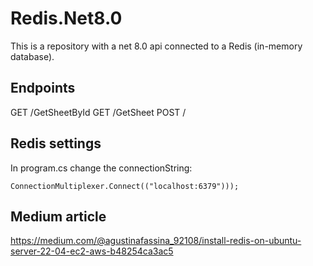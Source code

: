 # Redis.Net8.0
This is a repository with a net 8.0 api connected to a Redis (in-memory database).

## Endpoints
GET /GetSheetById
GET /GetSheet
POST /

## Redis settings
In program.cs change the connectionString:
```
ConnectionMultiplexer.Connect(("localhost:6379")));
```

## Medium article
https://medium.com/@agustinafassina_92108/install-redis-on-ubuntu-server-22-04-ec2-aws-b48254ca3ac5 


